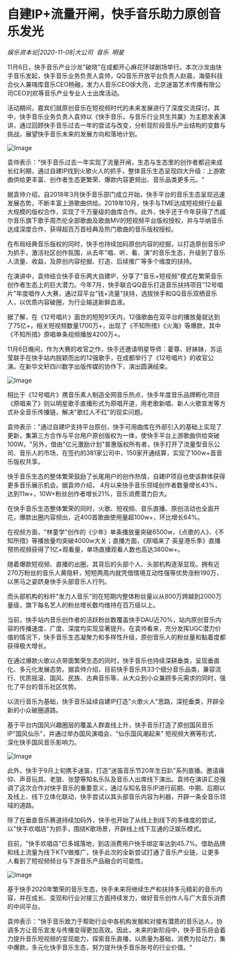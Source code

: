 # 自建IP+流量开闸，快手音乐助力原创音乐发光

*娱乐资本论|2020-11-08|大公司 
                                                音乐 
                                                明星*

11月6日，快手音乐产业沙龙"破晓"在成都开心麻花环球剧场举行。本次沙龙由快手音乐发起，快手音乐业务负责人袁帅，QQ音乐开放平台负责人赵晨，海葵科技合伙人兼嗨库音乐CEO杨融，发力人音乐CEO徐大亮，北京迷笛艺术传播有限公司CEO刘欢等音乐产业专业人士出席活动。

活动期间，嘉宾们就原创音乐在短视频时代的未来发展进行了深度交流探讨。其中，快手音乐业务负责人袁帅以《快手音乐，与音乐行业共生共赢》为主题发表演讲，通过回顾快手音乐过去一年的尝试与改变，分析现阶段音乐产业结构的变数与挑战，展望快手音乐未来的发展方向和落地计划。

![Image](https://p3.pstatp.com/large/pgc-image/c836b3c857d249c1bbbd882b52f53d9f)

袁帅表示："快手音乐过去一年实现了流量开闸，生态与生态里的创作者都迎来成长红利期，通过自建IP找到火歌火人的抓手，整体音乐生态呈现四大升级：上游歌曲供给更丰富、创作者生态更繁荣、爆款内容更频出、音乐品类更多元。"

据袁帅介绍，自2018年3月快手音乐部门成立开始，快手平台的音乐生态呈现迅速发展态势，不断丰富上游歌曲供给。2019年10月，快手与TME达成短视频行业最大规模的版权合作，实现了千万量级的曲库合作。此外，快手还于今年获得了杰威尔音乐旗下歌手周杰伦全部歌曲及歌曲MV的短视频平台版权授权，并与华纳音乐达成深度合作，获得超百万首经典及热门歌曲的音乐版权授权。

在布局经典音乐版权的同时，快手也持续加码原创内容的挖掘，以打造原创音乐IP为抓手，激活社区创作氛围，从去年"唱、听、看、演"的音乐生态，升级到了音乐人流量、收益，及原创内容挖掘、打造、后续推广等多个维度的扶持。

在演讲中，袁帅结合快手音乐两大自建IP，分享了"音乐+短视频"模式在繁荣音乐创作者生态上的巨大潜力。今年7月，快手联合QQ音乐打造音乐扶持项目"12号唱片"年度唱作人大赛，通过双平台"钱+流量"扶持，选拔快手和QQ音乐双栖音乐人，以优质内容破圈，为行业输送新鲜血液。

据了解，在《12号唱片》面世的短短91天内，12强歌曲在双平台的播放量就达到了75亿+，相关短视频数量1700万+，出现了《不知所措》《火海》等爆款，其中《不知所措》原唱单条视频播放4200万+。

11月6日晚间，作为大赛的收官之作，快手还邀请明星导师：霍尊、好妹妹，苏运莹联手在快手站内脱颖而出的12强歌手，在成都举行了《12号唱片》的收官公演。在新华文轩四川数字出版传媒的协作下，演出圆满结束。

![Image](https://p3.pstatp.com/large/pgc-image/06d09f8740b541a98ed20ee4482e05f2)

相比于《12号唱片》携音乐素人制造全网音乐热点，快手年度音乐品牌孵化项目《原唱来了》则以明星歌手直播形式为原唱开道，用老歌新唱、新人火歌宣发等方式补全音乐传播链，解决"歌红人不红"的现实问题。

袁帅表示："通过自建IP支持平台原创，快手可用曲库在外部引入的基础上实现了更新，集第三方合作与平台用户原创版权为一体，使快手平台上游歌曲供给突破100W。"另外，借由"亿元激励计划"普惠版权所有者，快手打开了流量型音乐公司、音乐人的市场，在签约的381家公司中，150家开通结算，实现了100w+首音乐版权共享。

快手音乐生态的整体繁荣鼓励了长尾用户的创作热情，自建IP项目也使该群体获得更多音乐展示机会。据袁帅介绍， 4月以来快手音乐领域创作者数量增长43%，达到11w+，10W+粉丝创作者增长21%，音乐消费潜力巨大。

在快手音乐生态整体繁荣的同时，火歌、短视频、音乐直播、原创活动也全面开花，爆款出圈内容频出，近400首歌曲使用量超100w+，环比增长64%。

在视频方面，"林童学"创作的《少年》单条播放量突破6500w，《点歌的人》、《不知所措》等播放量均突破4000w大关；直播方面，《原唱来了·英皇港乐季》直播预热视频获得了1亿+观看量，单场直播观看人数也高达3800w+。

随着爆款短视频、直播的出圈，其背后的头部个人、头部机构逐渐显现。拥有近270万粉丝的音乐人黄隐轩，短短两周内就凭借情境互动性强等优势涨粉190万，以黑马之姿跻身快手头部音乐人行列。

而头部机构的标杆"发力人音乐"则在短期内整体粉丝量以从800万跨越到2000万量级，旗下每名艺人的粉丝增长数均维持在百万级以上。

当前，快手站内音乐创作者的活跃粉丝数覆盖快手DAU近70%，站内原创音乐内容的传播速度、广度、深度均实现显著提升。在袁帅看来，充分发挥UGC潜力价值的情况下，快手音乐生态凝聚力和多样性升级，原创音乐人的粉丝量和黏着度都获得极大增长。

在通过爆款火歌以点带面繁荣生态的同时，快手音乐也持续深耕垂类，呈现垂直化、多元化发展态势。据袁帅介绍，目前快手音乐共33个细分音乐品类，兼容流行、优质摇滚、国风、民族、古典音乐等，从大众到小众兼顾多元需求的同时，强化了平台的音乐社区优势。

以流行音乐为基础，快手音乐延续自建IP打造"火歌火人"思路，深挖垂类，开辟全新的小众破圈道路。

基于平台内国风兴趣圈层的覆盖人群直线上升，快手音乐打造了原创国风音乐IP"国风仙乐"，并通过举办国风演唱会、"仙乐国风潮起来" 短视频大赛等形式，深化快手国风音乐影响力。

![Image](https://p3.pstatp.com/large/pgc-image/e43b18d743d84df89901a786b2d025ff)

此外，快手于9月上旬携手迷笛，打造"迷笛音乐节20年生日趴"系列直播。邀请痛仰、声音玩具、老狼、张楚等知名乐队及音乐人出席线下演出。袁帅在演讲汇总强调了这次合作对快手音乐的重要意义，通过与知名音乐IP进行前期、中期、后期以及线上、线下立体化联动，快手尝试以其头部音乐内容为利器，开辟一条全音乐领域的道路。

除了在垂直音乐赛道持续加码外，快手也开始了从线上到线下的多维度的尝试，以"快手欢唱店"为抓手，围绕K歌场景，开辟线上线下互通的泛娱乐模式。

目前，"快手欢唱店"已多城落地，到店消费用户快手绑定率达到45.7%。借助品牌和线上流量为线下KTV做推广，快手此次的全新尝试打通了音乐产业链，让更多人看到了短视频频台与下游音乐产品融合的可能性。

![Image](https://p3.pstatp.com/large/pgc-image/7449ac53e55d48a2b01558e0d9848311)

基于快手2020年繁荣的音乐生态，快手未来将继续生产和扶持多元精彩的音乐内容，并在成长、变现和行业对接三方面持续发力，做好音乐创作人与广大音乐消费的中间平台。

袁帅表示："快手音乐致力于帮助行业中各机构发掘和对接有潜质的音乐达人，协调多方让音乐宣发与传播变得更加高效。因此，未来的新阶段中，快手音乐将会着力提升音乐短视频的变现能力，探索音乐直播，以质量为基础，消费为拉动力，集中爆款，多元化快手音乐生态，努力提升快手音乐账号的行业价值。"

